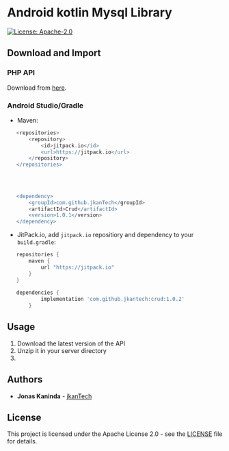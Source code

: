 # Android kotlin Mysql Library


[![License: Apache-2.0](https://img.shields.io/badge/License-Apache%202.0-yellow.svg)](http://www.apache.org/licenses/LICENSE-2.0)

## Download and Import
### PHP API

Download from [here](https://github.com/jkanTech/crud/raw/master/api/api.zip).


### Android Studio/Gradle



 - Maven:
 
 ```groovy
	<repositories>
		<repository>
		    <id>jitpack.io</id>
		    <url>https://jitpack.io</url>
		</repository>
	</repositories>
	
	
	

	<dependency>
	    <groupId>com.github.jkanTech</groupId>
	    <artifactId>Crud</artifactId>
	    <version>1.0.1</version>
	</dependency>


 ```
 
 - JitPack.io, add `jitpack.io` repositiory and dependency to your `build.gradle`:
 
 ```groovy
    repositories {
        maven {
            url "https://jitpack.io"
        }
    }
	
    dependencies {
	        implementation 'com.github.jkantech:crud:1.0.2'
		}
 ```
 ## Usage
 
 1. Download the latest version of the API
 2. Unzip it in your server directory
 3. 
 

 
## Authors

* **Jonas Kaninda**  - [jkanTech](https://github.com/jkantech)


## License

This project is licensed under the Apache License 2.0 - see the [LICENSE](LICENSE) file for details.
